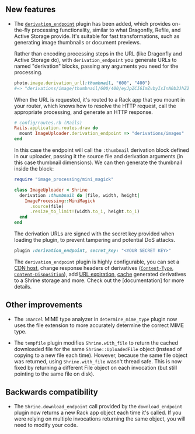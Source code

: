 ## New features

* The [`derivation_endpoint`][derivation_endpoint] plugin has been added, which
  provides on-the-fly processing functionality, similar to what Dragonfly,
  Refile, and Active Storage provide. It's suitable for fast transformations,
  such as generating image thumbnails or document previews.

  Rather than encoding processing steps in the URL (like Dragonfly and Active
  Storage do), with `derivation_endpoint` you generate URLs to named
  "derivation" blocks, passing any arguments you need for the processing.

  ```rb
  photo.image.derivation_url(:thumbnail, "600", "400")
  #=> "derivations/image/thumbnail/600/400/eyJpZCI6ImZvbyIsInN0b3JhZ2UiOiJzdG9yZSJ9?signature=..."
  ```

  When the URL is requested, it's routed to a Rack app that you mount in your
  router, which knows how to resolve the HTTP request, call the appropriate
  processing, and generate an HTTP response.

  ```rb
  # config/routes.rb (Rails)
  Rails.application.routes.draw do
    mount ImageUploader.derivation_endpoint => "derivations/images"
  end
  ```

  In this case the endpoint will call the `:thumbnail` derivation block defined
  in our uploader, passing it the source file and derivation arguments (in this
  case thumbnail dimensions). We can then generate the thumbnail inside the
  block:

  ```rb
  require "image_processing/mini_magick"

  class ImageUploader < Shrine
    derivation :thumbnail do |file, width, height|
      ImageProcessing::MiniMagick
        .source(file)
        .resize_to_limit!(width.to_i, height.to_i)
    end
  end
  ```

  The derivation URLs are signed with the secret key provided when loading the
  plugin, to prevent tampering and potential DoS attacks.

  ```rb
  plugin :derivation_endpoint, secret_key: "<YOUR SECRET KEY>"
  ```

  The `derivation_endpoint` plugin is highly configurable, you can set a [CDN
  host], change response headers of derivatives ([`Content-Type`],
  [`Content-Disposition`]), add [URL expiration], [cache][uploading]
  generated derivatives to a Shrine storage and more. Check out the
  [documentation] for more details.

## Other improvements

* The `:marcel` MIME type analyzer in `determine_mime_type` plugin now uses the
  file extension to more accurately determine the correct MIME type.

* The `tempfile` plugin modifies `Shrine.with_file` to return the cached
  downloaded file for the same `Shrine::UploadedFile` object (instead of
  copying to a new file each time). However, because the same file object was
  returned, using `Shrine.with_file` wasn't thread safe. This is now fixed by
  returning a different File object on each invocation (but still pointing to
  the same file on disk).

## Backwards compatibility

* The `Shrine.download_endpoint` call provided by the `download_endpoint`
  plugin now returns a new Rack app object each time it's called. If you were
  relying on multiple invocations returning the same object, you will need to
  modify your code.

[derivation_endpoint]: /doc/plugins/derivation_endpoint.md
[CDN host]: /doc/plugins/derivation_endpoint.md#host
[`Content-Type`]: /doc/plugins/derivation_endpoint.md#content-type
[`Content-Disposition`]: /doc/plugins/derivation_endpoint.md#content-disposition
[URL expiration]: /doc/plugins/derivation_endpoint.md#expiration
[uploading]: /doc/plugins/derivation_endpoint.md#uploading

